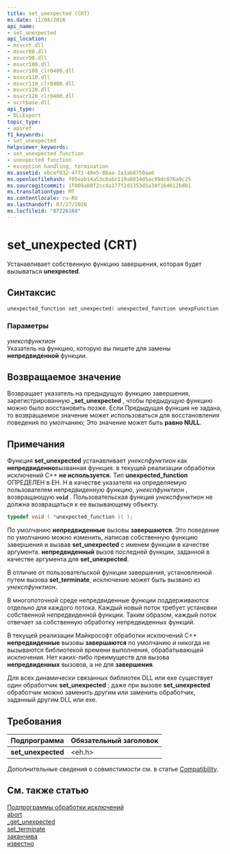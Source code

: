 ```yaml
---
title: set_unexpected (CRT)
ms.date: 11/04/2016
api_name:
- set_unexpected
api_location:
- msvcrt.dll
- msvcr80.dll
- msvcr90.dll
- msvcr100.dll
- msvcr100_clr0400.dll
- msvcr110.dll
- msvcr110_clr0400.dll
- msvcr120.dll
- msvcr120_clr0400.dll
- ucrtbase.dll
api_type:
- DLLExport
topic_type:
- apiref
f1_keywords:
- set_unexpected
helpviewer_keywords:
- set_unexpected function
- unexpected function
- exception handling, termination
ms.assetid: ebcef032-4771-48e5-88aa-2a1ab8750aa6
ms.openlocfilehash: f05eab14a53c8abc119a8014d5ac99dc076a9c25
ms.sourcegitcommit: 1f009ab0f2cc4a177f2d1353d5a38f164612bdb1
ms.translationtype: MT
ms.contentlocale: ru-RU
ms.lasthandoff: 07/27/2020
ms.locfileid: "87226168"
---
```

# <a name="set_unexpected-crt"></a>set_unexpected (CRT)

Устанавливает собственную функцию завершения, которая будет вызываться **unexpected**.

## <a name="syntax"></a>Синтаксис

```cpp
unexpected_function set_unexpected( unexpected_function unexpFunction );
```

### <a name="parameters"></a>Параметры

*унекспфунктион*<br/>
Указатель на функцию, которую вы пишете для замены **непредвиденной** функции.

## <a name="return-value"></a>Возвращаемое значение

Возвращает указатель на предыдущую функцию завершения, зарегистрированную **_set_unexpected** , чтобы предыдущую функцию можно было восстановить позже. Если Предыдущая функция не задана, то возвращаемое значение может использоваться для восстановления поведения по умолчанию; Это значение может быть **равно NULL**.

## <a name="remarks"></a>Примечания

Функция **set_unexpected** устанавливает *унекспфунктион* как **непредвиденно**вызванная функция. в текущей реализации обработки исключений C++ **не используется.** Тип **unexpected_function** ОПРЕДЕЛЕН в EH. H в качестве указателя на определяемую пользователем непредвиденную функцию, *унекспфунктион* , возвращающую **`void`** . Пользовательская функция *унекспфунктион* не должна возвращаться к ее вызывающему объекту.

```cpp
typedef void ( *unexpected_function )( );
```

По умолчанию **непредвиденные** вызовы **завершаются**. Это поведение по умолчанию можно изменить, написав собственную функцию завершения и вызвав **set_unexpected** с именем функции в качестве аргумента. **непредвиденный** вызов последней функции, заданной в качестве аргумента для **set_unexpected**.

В отличие от пользовательской функции завершения, установленной путем вызова **set_terminate**, исключение может быть вызвано из *унекспфунктион*.

В многопоточной среде непредвиденные функции поддерживаются отдельно для каждого потока. Каждый новый поток требует установки собственной непредвиденной функции. Таким образом, каждый поток отвечает за собственную обработку непредвиденных функций.

В текущей реализации Майкрософт обработки исключений C++ **непредвиденные** вызовы **завершаются** по умолчанию и никогда не вызываются библиотекой времени выполнения, обрабатывающей исключения. Нет каких-либо преимуществ для вызова **непредвиденных** вызовов, а не для **завершения**.

Для всех динамически связанных библиотек DLL или exe существует один обработчик **set_unexpected** ; даже при вызове **set_unexpected** обработчик можно заменить другим или заменить обработчик, заданный другим DLL или exe.

## <a name="requirements"></a>Требования

|Подпрограмма|Обязательный заголовок|
|-------------|---------------------|
|**set_unexpected**|\<eh.h>|

Дополнительные сведения о совместимости см. в статье [Compatibility](../../c-runtime-library/compatibility.md).

## <a name="see-also"></a>См. также статью

[Подпрограммы обработки исключений](../../c-runtime-library/exception-handling-routines.md)<br/>
[abort](abort.md)<br/>
[_get_unexpected](get-unexpected.md)<br/>
[set_terminate](set-terminate-crt.md)<br/>
[заканчива](terminate-crt.md)<br/>
[известно](unexpected-crt.md)<br/>
